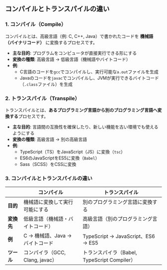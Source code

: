 ## コンパイルとトランスパイルの違い

### 1. コンパイル（Compile）
コンパイルとは、高級言語（例: C, C++, Java）で書かれたコードを **機械語（バイナリコード）** に変換するプロセスです。  
- **主な目的**: プログラムをコンピュータが直接実行できる形にする  
- **変換の種類**: 高級言語 → 低級言語（機械語やバイトコード）  
- **例**:  
  - C言語のコードを`gcc`でコンパイルし、実行可能な`a.out`ファイルを生成  
  - Javaのコードを`javac`でコンパイルし、JVMが実行できるバイトコード（`.class`ファイル）を生成  

### 2. トランスパイル（Transpile）
トランスパイルとは、**あるプログラミング言語から別のプログラミング言語へ変換する**プロセスです。  
- **主な目的**: 言語間の互換性を確保したり、新しい機能を古い環境でも使えるようにする  
- **変換の種類**: 高級言語 → 別の高級言語  
- **例**:  
  - TypeScript（TS）をJavaScript（JS）に変換（`tsc`）  
  - ES6のJavaScriptをES5に変換（`Babel`）  
  - Sass（SCSS）をCSSに変換  

### 3. コンパイルとトランスパイルの違い

|  | **コンパイル** | **トランスパイル** |  
|---|---|---|  
| **目的** | 機械語に変換して実行可能にする | 別のプログラミング言語に変換する |  
| **変換先** | 低級言語（機械語・バイトコード） | 高級言語（別のプログラミング言語） |  
| **例** | C → 機械語、Java → バイトコード | TypeScript → JavaScript、ES6 → ES5 |  
| **ツール** | コンパイラ（GCC, Clang, javac） | トランスパイラ（Babel, TypeScript Compiler） |  

